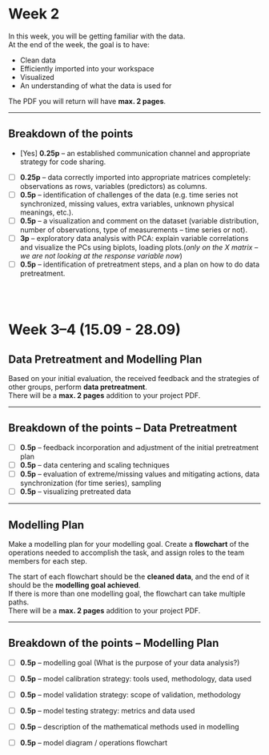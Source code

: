 # Week 2

In this week, you will be getting familiar with the data.  
At the end of the week, the goal is to have:
- Clean data
- Efficiently imported into your workspace
- Visualized
- An understanding of what the data is used for  

The PDF you will return will have **max. 2 pages**.

---

## Breakdown of the points

- [Yes] **0.25p** – an established communication channel and appropriate strategy for code sharing.  
- [ ] **0.25p** – data correctly imported into appropriate matrices completely: observations as rows, variables (predictors) as columns.  
- [ ] **0.5p** – identification of challenges of the data (e.g. time series not synchronized, missing values, extra variables, unknown physical meanings, etc.).  
- [ ] **0.5p** – a visualization and comment on the dataset (variable distribution, number of observations, type of measurements – time series or not).  
- [ ] **3p** – exploratory data analysis with PCA: explain variable correlations and visualize the PCs using biplots, loading plots.(*only on the X matrix – we are not looking at the response variable now*)  
- [ ] **0.5p** – identification of pretreatment steps, and a plan on how to do data pretreatment.  

&nbsp;  
&nbsp;  

# Week 3–4 (15.09 - 28.09)
## Data Pretreatment and Modelling Plan

Based on your initial evaluation, the received feedback and the strategies of other groups, perform **data pretreatment**.  
There will be a **max. 2 pages** addition to your project PDF.

---

## Breakdown of the points – Data Pretreatment

- [ ] **0.5p** – feedback incorporation and adjustment of the initial pretreatment plan  
- [ ] **0.5p** – data centering and scaling techniques  
- [ ] **0.5p** – evaluation of extreme/missing values and mitigating actions, data synchronization (for time series), sampling  
- [ ] **0.5p** – visualizing pretreated data  

---

## Modelling Plan

Make a modelling plan for your modelling goal. Create a **flowchart** of the operations needed to accomplish the task, and assign roles to the team members for each step.  

The start of each flowchart should be the **cleaned data**, and the end of it should be the **modelling goal achieved**.  
If there is more than one modelling goal, the flowchart can take multiple paths.  
There will be a **max. 2 pages** addition to your project PDF.

---

## Breakdown of the points – Modelling Plan

- [ ] **0.5p** – modelling goal (What is the purpose of your data analysis?)  
- [ ] **0.5p** – model calibration strategy: tools used, methodology, data used  
- [ ] **0.5p** – model validation strategy: scope of validation, methodology  
- [ ] **0.5p** – model testing strategy: metrics and data used  
- [ ] **0.5p** – description of the mathematical methods used in modelling  
- [ ] **0.5p** – model diagram / operations flowchart  


